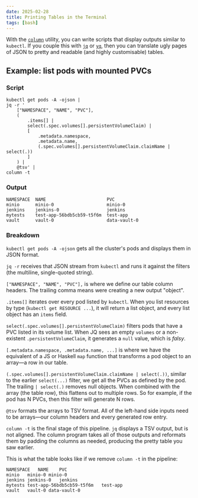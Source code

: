 ```yaml
---
date: 2025-02-28
title: Printing Tables in the Terminal
tags: [bash]
---
```


With the [`column`](https://man7.org/linux/man-pages/man1/column.1.html) utility, you can write
scripts that display outputs similar to `kubectl`. If you couple this with [`jq`](https://jqlang.org/)
or [`yq`](https://mikefarah.gitbook.io/yq), then you can translate ugly pages of JSON to pretty
and readable (and highly customisable) tables.

## Example: list pods with mounted PVCs

### Script

```shell
kubectl get pods -A -ojson |
jq -r '
    ["NAMESPACE", "NAME", "PVC"],
    (
        .items[] |
        select(.spec.volumes[].persistentVolumeClaim) |
        [
            .metadata.namespace,
            .metadata.name,
            (.spec.volumes[].persistentVolumeClaim.claimName | select(.))
        ]
    ) |
    @tsv' |
column -t
```

### Output

```tsv
NAMESPACE  NAME                       PVC
minio      minio-0                    minio-0
jenkins    jenkins-0                  jenkins
mytests    test-app-56bdb5cb59-t5f6m  test-app
vault      vault-0                    data-vault-0
```

### Breakdown

`kubectl get pods -A -ojson` gets all the cluster's pods and displays them in JSON format.

`jq -r` receives that JSON stream from `kubectl` and runs it against the filters (the multiline,
single-quoted string).

`["NAMESPACE", "NAME", "PVC"],` is where we define our table column headers. The trailing comma
means were creating a new output "object".

`.items[]` iterates over every pod listed by `kubectl`. When you list resources by type
(`kubectl get RESOURCE ...`), it will return a list object, and every list object has an `items` field.

`select(.spec.volumes[].persistentVolumeClaim)` filters pods that have a PVC listed in its volume list.
When JQ sees an empty `volumes` or a non-existent `.persistentVolumeClaim`, it generates a `null`
value, which is *falsy*.

`[.metadata.namespace, .metadata.name, ...]` is where we have the equivalent of a JS or Haskell `map`
function that transforms a pod object to an array—a row in our table.

`(.spec.volumes[].persistentVolumeClaim.claimName | select(.))`, similar to the earlier `select(...)`
filter, we get all the PVCs as defined by the pod. The trailing `| select(.)` removes null objects.
When combined with the array (the table row), this flattens out to multiple rows. So for example,
if the pod has N PVCs, then this filter will generate N rows.

`@tsv` formats the arrays to TSV format. All of the left-hand side inputs need to be arrays—our
column headers and every generated row entry.

`column -t` is the final stage of this pipeline. `jq` displays a TSV output, but is not aligned.
The column program takes all of those outputs and reformats them by padding the columns as needed,
producing the pretty table you saw earlier.

This is what the table looks like if we remove `column -t` in the pipeline:

```tsv
NAMESPACE	NAME	PVC
minio	minio-0	minio-0
jenkins	jenkins-0	jenkins
mytests	test-app-56bdb5cb59-t5f6m	test-app
vault	vault-0	data-vault-0
```
